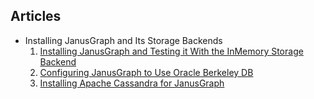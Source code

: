 ## Articles

- Installing JanusGraph and Its Storage Backends
  1. [Installing JanusGraph and Testing it With the InMemory Storage Backend](articles/installing-janusgraph-and-its-storage-backends/installing-janusgraph-and-testing-it-with-the-inmemory-storage-backend/index.md)
  2. [Configuring JanusGraph to Use Oracle Berkeley DB](articles/installing-janusgraph-and-its-storage-backends/configuring-janusgraph-to-use-oracle-berkeley-db/index.md)
  3. [Installing Apache Cassandra for JanusGraph](articles/installing-janusgraph-and-its-storage-backends/installing-apache-cassandra-for-janusgraph/index.md)
